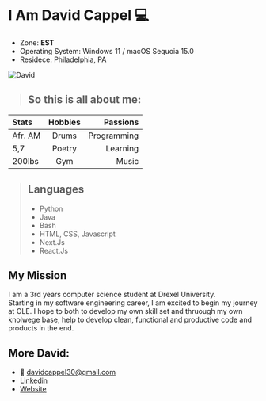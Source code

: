 # I Am David Cappel 💻

*  Zone:  **EST**
* Operating System: Windows 11 / macOS Sequoia 15.0
* Residece: Philadelphia, PA

![David](https://github.com/user-attachments/assets/d7902d14-6d6f-49c2-816e-a64fec32499c)


> ## So this is all about me:


| Stats  | Hobbies |Passions |                 
| :------------ |:--------:| -----------:|     
| Afr. AM       | Drums    | Programming |     
| 5,7           | Poetry   |   Learning |         
| 200lbs        | Gym      |      Music |       



> ## Languages
>  * Python
>  * Java
>  * Bash
>  * HTML, CSS, Javascript
>  * Next.Js
>  * React.Js


## My Mission
I am a 3rd years computer science student at Drexel University.  
Starting in my software engineering career, I am excited to begin my journey at OLE.
I hope to both to develop my own skill set and thruough my own knolwege base, help to develop clean, functional and productive code and products in the end.

## More David:
* 📧 davidcappel30@gmail.com
* [Linkedin](www.linkedin.com/in/david-cappel-42859a23a)
* [Website](https://idavid-ten.vercel.app/)





